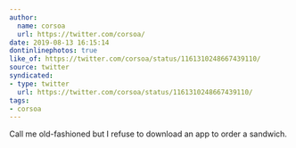 ```yaml
---
author:
  name: corsoa
  url: https://twitter.com/corsoa/
date: 2019-08-13 16:15:14
dontinlinephotos: true
like_of: https://twitter.com/corsoa/status/1161310248667439110/
source: twitter
syndicated:
- type: twitter
  url: https://twitter.com/corsoa/status/1161310248667439110/
tags:
- corsoa
---
```


Call me old-fashioned but I refuse to download an app to order a sandwich.